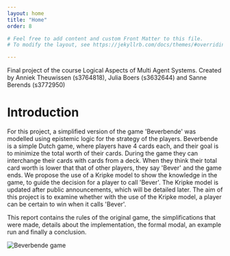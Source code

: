```yaml
---
layout: home
title: "Home"
order: 8

# Feel free to add content and custom Front Matter to this file.
# To modify the layout, see https://jekyllrb.com/docs/themes/#overriding-theme-defaults

---
```



Final project of the course Logical Aspects of Multi Agent Systems. Created by Anniek Theuwissen (s3764818), Julia Boers (s3632644) and Sanne Berends (s3772950)

# Introduction
For this project, a simplified version of the game 'Beverbende' was modelled using epistemic logic for the strategy of the players. Beverbende is a simple Dutch game, where players have 4 cards each, and their goal is to minimize the total worth of their cards. During the game they can interchange their cards with cards from a deck. When they think their total card worth is lower that that of other players, they say 'Bever' and the game ends. We propose the use of a Kripke model to show the knowledge in the game, to guide the decision for a player to call 'Bever'. The Kripke model is updated after public announcements, which will be detailed later. The aim of this project is to examine whether with the use of the Kripke model, a player can be certain to win when it calls 'Bever'.

This report contains the rules of the original game, the simplifications that were made, details about the implementation, the formal modal, an example run and finally a conclusion.

![Beverbende game](/images/beverbende_overview.jpeg)
